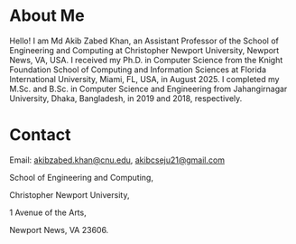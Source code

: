 # About Me
Hello! I am Md Akib Zabed Khan, an Assistant Professor of the School of Engineering and Computing at Christopher Newport University, Newport News, VA, USA. I received my Ph.D. in Computer Science from the Knight Foundation School of Computing and Information Sciences at Florida International University, Miami, FL, USA, in August 2025. I completed my M.Sc. and B.Sc. in Computer Science and Engineering from Jahangirnagar University, Dhaka, Bangladesh, in 2019 and 2018, respectively. 



# Contact

Email: akibzabed.khan@cnu.edu, akibcseju21@gmail.com


School of Engineering and Computing,

Christopher Newport University,

1 Avenue of the Arts,

Newport News, VA 23606.
